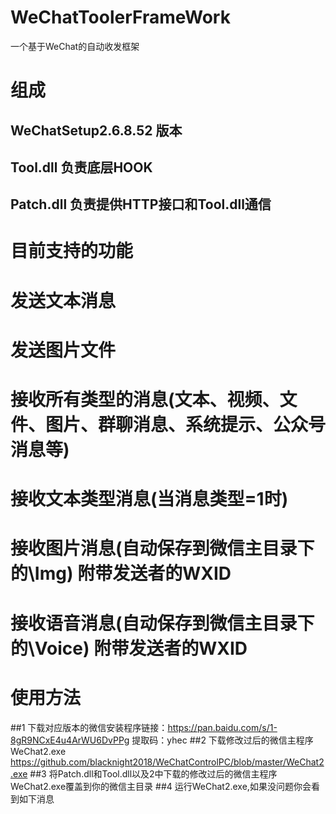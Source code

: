# WeChatToolerFrameWork
一个基于WeChat的自动收发框架

# 组成
## WeChatSetup2.6.8.52 版本
## Tool.dll 负责底层HOOK
## Patch.dll 负责提供HTTP接口和Tool.dll通信


# 目前支持的功能
# 发送文本消息
# 发送图片文件

# 接收所有类型的消息(文本、视频、文件、图片、群聊消息、系统提示、公众号消息等)
# 接收文本类型消息(当消息类型=1时)
# 接收图片消息(自动保存到微信主目录下的\Img)   附带发送者的WXID
# 接收语音消息(自动保存到微信主目录下的\Voice) 附带发送者的WXID


# 使用方法
  ##1 下载对应版本的微信安装程序链接：https://pan.baidu.com/s/1-8gR9NCxE4u4ArWU6DvPPg  提取码：yhec 
  ##2 下载修改过后的微信主程序WeChat2.exe https://github.com/blacknight2018/WeChatControlPC/blob/master/WeChat2.exe
  ##3 将Patch.dll和Tool.dll以及2中下载的修改过后的微信主程序WeChat2.exe覆盖到你的微信主目录
  ##4 运行WeChat2.exe,如果没问题你会看到如下消息
 

